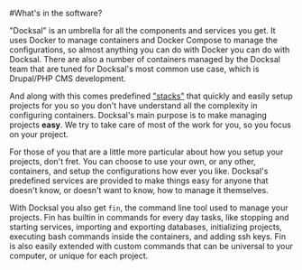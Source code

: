 #What's in the software?

"Docksal" is an umbrella for all the components and services you get. It uses Docker to manage containers and Docker Compose to
manage the configurations, so almost anything you can do with Docker you can do with Docksal. There are also a number of 
containers managed by the Docksal team that are tuned for Docksal's most common use case, which is Drupal/PHP CMS development.

And along with this comes predefined ["stacks"](/stack-config/#default-configurations) that quickly and easily setup projects for you so you don't have
understand all the complexity in configuring containers. Docksal's main purpose is to make managing projects **easy**. We try to take care of most of the work for you,
so you focus on your project.

For those of you that are a little more particular about how you setup your projects, don't fret. You can choose to use your own, or any other, containers,
and setup the configurations how ever you like. Docksal's predefined services are provided to make things easy for anyone that doesn't know, or doesn't want to know,
how to manage it themselves.

With Docksal you also get `fin`, the command line tool used to manage your projects. Fin has builtin in commands for every day tasks, like 
stopping and starting services, importing and exporting databases, initializing projects, executing bash commands inside the containers, and adding ssh keys.
Fin is also easily extended with custom commands that can be universal to your computer, or unique for each project.
